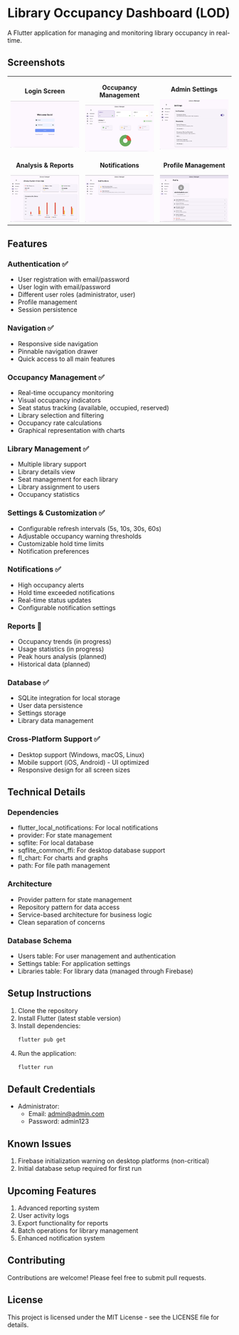 # Library Occupancy Dashboard (LOD)

A Flutter application for managing and monitoring library occupancy in real-time.

## Screenshots

<table>
<tr>
  <td width="33%">
    <p align="center"><strong>Login Screen</strong></p>
    <img src="git_images/login.png" width="100%" />
  </td>
  <td width="33%">
    <p align="center"><strong>Occupancy Management</strong></p>
    <img src="git_images/occupancy.png" width="100%" />
  </td>
     <td width="33%">
    <p align="center"><strong>Admin Settings</strong></p>
    <img src="git_images/admin-settings.png" width="100%" />
  </td>
</tr>
<tr>
  <td width="33%">
    <p align="center"><strong>Analysis & Reports</strong></p>
    <img src="git_images/analysis.png" width="100%" />
  </td>
  <td width="33%">
    <p align="center"><strong>Notifications</strong></p>
    <img src="git_images/notifications.png" width="100%" />
  </td>
  <td width="33%">
    <p align="center"><strong>Profile Management</strong></p>
    <img src="git_images/profile.png" width="100%" />
  </td>
</tr>
</table>

## Features

### Authentication ✅

- User registration with email/password
- User login with email/password
- Different user roles (administrator, user)
- Profile management
- Session persistence

### Navigation ✅

- Responsive side navigation
- Pinnable navigation drawer
- Quick access to all main features

### Occupancy Management ✅

- Real-time occupancy monitoring
- Visual occupancy indicators
- Seat status tracking (available, occupied, reserved)
- Library selection and filtering
- Occupancy rate calculations
- Graphical representation with charts

### Library Management ✅

- Multiple library support
- Library details view
- Seat management for each library
- Library assignment to users
- Occupancy statistics

### Settings & Customization ✅

- Configurable refresh intervals (5s, 10s, 30s, 60s)
- Adjustable occupancy warning thresholds
- Customizable hold time limits
- Notification preferences

### Notifications ✅

- High occupancy alerts
- Hold time exceeded notifications
- Real-time status updates
- Configurable notification settings

### Reports 🚧

- Occupancy trends (in progress)
- Usage statistics (in progress)
- Peak hours analysis (planned)
- Historical data (planned)

### Database ✅

- SQLite integration for local storage
- User data persistence
- Settings storage
- Library data management

### Cross-Platform Support ✅

- Desktop support (Windows, macOS, Linux)
- Mobile support (iOS, Android) - UI optimized
- Responsive design for all screen sizes

## Technical Details

### Dependencies

- flutter_local_notifications: For local notifications
- provider: For state management
- sqflite: For local database
- sqflite_common_ffi: For desktop database support
- fl_chart: For charts and graphs
- path: For file path management

### Architecture

- Provider pattern for state management
- Repository pattern for data access
- Service-based architecture for business logic
- Clean separation of concerns

### Database Schema

- Users table: For user management and authentication
- Settings table: For application settings
- Libraries table: For library data (managed through Firebase)

## Setup Instructions

1. Clone the repository
2. Install Flutter (latest stable version)
3. Install dependencies:
   ```bash
   flutter pub get
   ```
4. Run the application:
   ```bash
   flutter run
   ```

## Default Credentials

- Administrator:
  - Email: admin@admin.com
  - Password: admin123

## Known Issues

1. Firebase initialization warning on desktop platforms (non-critical)
2. Initial database setup required for first run

## Upcoming Features

1. Advanced reporting system
2. User activity logs
3. Export functionality for reports
4. Batch operations for library management
5. Enhanced notification system

## Contributing

Contributions are welcome! Please feel free to submit pull requests.

## License

This project is licensed under the MIT License - see the LICENSE file for details.
